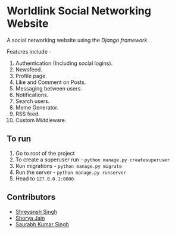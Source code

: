 Worldlink Social Networking Website
=========

A social networking website using the *Django framework*.  

Features include -  
1. Authentication (Including social logins).
2. Newsfeed.
3. Profile page.
4. Like and Comment on Posts.
5. Messaging between users.
6. Notifications.
7. Search users.
8. Meme Generator.
9. RSS feed.
10. Custom Middleware.

## To run

1. Go to root of the project
2. To create a superuser run - `python manage.py createsuperuser`
3. Run migrations -  `python manage.py migrate`
4. Run the server - `python manage.py runserver`
5. Head to `127.0.0.1:8000`

## Contributors  
* [Shreyansh Singh](https://github.com/shreyansh26)
* [Shorya Jain](https://github.com/SJ255)
* [Saurabh Kumar Singh](https://github.com/saurabh303)
